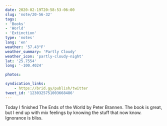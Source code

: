 ```yaml
---
date: 2020-02-19T20:58:53-06:00
slug: 'note/20-56-32'
tags:
- 'Books'
- 'World'
- 'Extinction'
type: 'notes'
lang: 'en'
weather: '57.43°F'
weather_summary: 'Partly Cloudy'
weather_icon: 'partly-cloudy-night'
lat: '25.7554'
long: '-100.4024'

photos:

syndication_links:
    - https://brid.gy/publish/twitter
tweet_id: '1230325751003668486'
---
```

Today I finished The Ends of the World by Peter Brannen. The book is great, but I end up with mix feelings by knowing the stuff that now know. Ignorance is bliss.
  